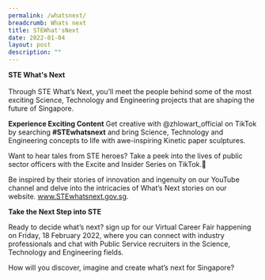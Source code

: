 ```yaml
---
permalink: /whatsnext/
breadcrumb: Whats next
title: STEWhat'sNext
date: 2022-01-04
layout: post
description: ""
---
```

<b>STE What's Next</b>
<br>
<br>
Through STE What’s Next, you’ll meet the people behind some of the most exciting Science, Technology and Engineering projects that are shaping the future of Singapore.

**Experience Exciting Content**
Get creative with @zhlowart_official on TikTok by searching **#STEwhatsnext** and bring Science, Technology and Engineering concepts to life with awe-inspiring Kinetic paper sculptures.

Want to hear tales from STE heroes? Take a peek into the lives of public sector officers with the Excite and Insider Series on TikTok.

Be inspired by their stories of innovation and ingenuity on our YouTube channel and delve into the intricacies of What’s Next stories on our website. www.STEwhatsnext.gov.sg.

**Take the Next Step into STE**

Ready to decide what’s next? sign up for our Virtual Career Fair happening on Friday, 18 February 2022, where you can connect with industry professionals and chat with Public Service recruiters in the Science, Technology and Engineering fields.

How will you discover, imagine and create what’s next for Singapore?